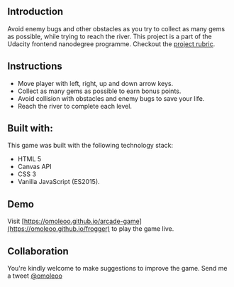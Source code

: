 
## Introduction

Avoid enemy bugs and other obstacles as you try to collect as many gems as possible, while trying to reach the river.
This project is a part of the Udacity frontend nanodegree programme. Checkout the [project rubric](https://review.udacity.com/#!/projects/2696458597/rubric).


## Instructions

- Move player with left, right, up and down arrow keys.
- Collect as many gems as possible to earn bonus points.
- Avoid collision with obstacles and enemy bugs to save your life.
- Reach the river to complete each level.


## Built with:

This game was built with the following technology stack:
- HTML 5
- Canvas API
- CSS 3
- Vanilla JavaScript (ES2015).


## Demo
Visit [https://omoleoo.github.io/arcade-game](https://omoleoo.github.io/frogger) to play the game live.


## Collaboration

You're kindly welcome to make suggestions to improve the game. Send me a tweet [@omoleoo](https://twitter.com/omoleoo)
